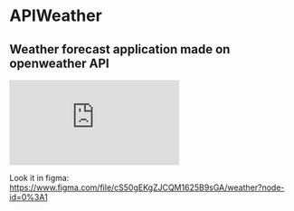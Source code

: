 # APIWeather
Weather forecast application made on openweather API
--- 
![Figma preview](https://fv1-6.failiem.lv/thumb_show.php?i=ga7sjd33q&view "Figma preview")

Look it in figma: https://www.figma.com/file/cS50gEKgZJCQM1625B9sGA/weather?node-id=0%3A1

